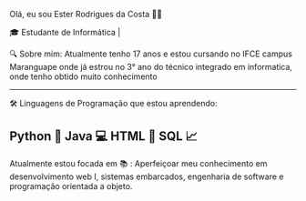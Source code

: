 Olá, eu sou Ester Rodrigues da Costa 👩‍💻


🎓 Estudante de Informática | 

🔍 Sobre mim:
Atualmente tenho 17 anos e estou cursando no IFCE campus Maranguape onde
já estrou no 3° ano do técnico integrado em informatica, onde tenho obtido muito conhecimento
______________________________________________________________________
🛠️ Linguagens de Programação que estou aprendendo:


Python 🐍
Java 💻
HTML  🌟
SQL 📈
--------------------------------------------------------------

 Atualmente estou focada em 📚 :
Aperfeiçoar meu conhecimento em desenvolvimento web I,
sistemas embarcados, engenharia de software e 
programação orientada a objeto.


